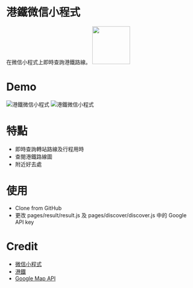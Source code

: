 # 港鐵微信小程式
在微信小程式上即時查詢港鐵路線。
<img src="https://github.com/wsjwong/MTR/blob/master/readme_image/mtr_qr.jpg?raw=true" width="100">

# Demo
![港鐵微信小程式](https://github.com/wsjwong/MTR/blob/master/readme_image/trip.png?raw=true)
![港鐵微信小程式](https://github.com/wsjwong/MTR/blob/master/readme_image/discover.png?raw=true)

# 特點
* 即時查詢轉站路線及行程用時
* 查閱港鐵路線圖
* 附近好去處

# 使用
* Clone from GitHub
* 更改 pages/result/result.js 及 pages/discover/discover.js 中的 Google API key

# Credit
* <a href="https://developers.weixin.qq.com/miniprogram/dev/index.html" target="_blank">微信小程式</a>
* <a href="http://www.mtr.com.hk/ch/customer/main/index.html" target="_blank">港鐵</a>
* <a href="https://cloud.google.com/maps-platform/" target="_blank">Google Map API</a>
